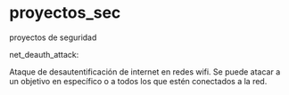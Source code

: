 # proyectos_sec
proyectos de seguridad


net_deauth_attack:

Ataque de desautentificación de internet en redes wifi. Se puede atacar a un objetivo en específico o a todos los que estén conectados a la red.
